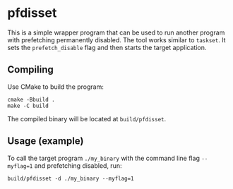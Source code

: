 # pfdisset

This is a simple wrapper program that can be used to run another program with prefetching permanently disabled. The tool works similar to `taskset`. It sets the `prefetch_disable` flag and then starts the target application.

## Compiling

Use CMake to build the program:

```
cmake -Bbuild .
make -C build
```

The compiled binary will be located at `build/pfdisset`.

## Usage (example)

To call the target program `./my_binary` with the command line flag `--myflag=1` and prefetching disabled, run:

```
build/pfdisset -d ./my_binary --myflag=1
```